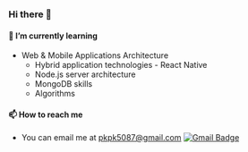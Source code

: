 ### Hi there 👋

#### 🌱 I’m currently learning 
<ul>
<li> Web & Mobile Applications Architecture
<ul>
<li> Hybrid application technologies - React Native
<li> Node.js server architecture 
<li> MongoDB skills
<li> Algorithms
</ul>
</ul>

#### 📫 How to reach me
-  You can email me at pkpk5087@gmail.com 
  [![Gmail Badge](https://img.shields.io/badge/Gmail-d14836?style=flat-square&logo=Gmail&logoColor=white&link=mailto:pkpk5087@gmail.com)](mailto:pkpk5087@gmail.com)
